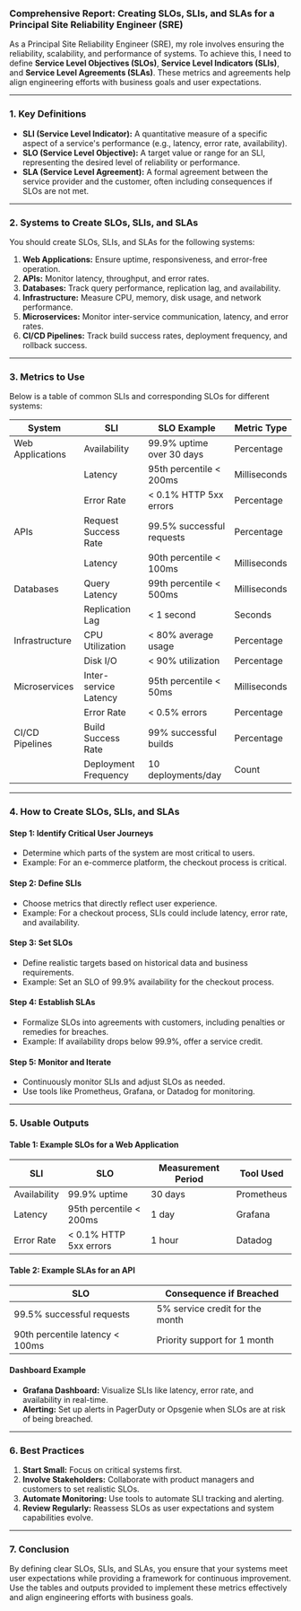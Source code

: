 ### Comprehensive Report: Creating SLOs, SLIs, and SLAs for a Principal Site Reliability Engineer (SRE)

As a Principal Site Reliability Engineer (SRE), my role involves ensuring the reliability, scalability, and performance of systems. To achieve this, I need to define **Service Level Objectives (SLOs)**, **Service Level Indicators (SLIs)**, and **Service Level Agreements (SLAs)**. These metrics and agreements help align engineering efforts with business goals and user expectations.

---

### **1. Key Definitions**
- **SLI (Service Level Indicator):** A quantitative measure of a specific aspect of a service's performance (e.g., latency, error rate, availability).
- **SLO (Service Level Objective):** A target value or range for an SLI, representing the desired level of reliability or performance.
- **SLA (Service Level Agreement):** A formal agreement between the service provider and the customer, often including consequences if SLOs are not met.

---

### **2. Systems to Create SLOs, SLIs, and SLAs**
You should create SLOs, SLIs, and SLAs for the following systems:
1. **Web Applications:** Ensure uptime, responsiveness, and error-free operation.
2. **APIs:** Monitor latency, throughput, and error rates.
3. **Databases:** Track query performance, replication lag, and availability.
4. **Infrastructure:** Measure CPU, memory, disk usage, and network performance.
5. **Microservices:** Monitor inter-service communication, latency, and error rates.
6. **CI/CD Pipelines:** Track build success rates, deployment frequency, and rollback success.

---

### **3. Metrics to Use**
Below is a table of common SLIs and corresponding SLOs for different systems:

| **System** | **SLI** | **SLO** Example | **Metric Type** |
|---------------------|----------------------------------|------------------------------------------|--------------------------|
| Web Applications | Availability | 99.9% uptime over 30 days | Percentage |
| | Latency | 95th percentile < 200ms | Milliseconds |
| | Error Rate | < 0.1% HTTP 5xx errors | Percentage |
| APIs | Request Success Rate | 99.5% successful requests | Percentage |
| | Latency | 90th percentile < 100ms | Milliseconds |
| Databases | Query Latency | 99th percentile < 500ms | Milliseconds |
| | Replication Lag | < 1 second | Seconds |
| Infrastructure | CPU Utilization | < 80% average usage | Percentage |
| | Disk I/O | < 90% utilization | Percentage |
| Microservices | Inter-service Latency | 95th percentile < 50ms | Milliseconds |
| | Error Rate | < 0.5% errors | Percentage |
| CI/CD Pipelines | Build Success Rate | 99% successful builds | Percentage |
| | Deployment Frequency | 10 deployments/day | Count |

---

### **4. How to Create SLOs, SLIs, and SLAs**
#### **Step 1: Identify Critical User Journeys**
- Determine which parts of the system are most critical to users.
- Example: For an e-commerce platform, the checkout process is critical.

#### **Step 2: Define SLIs**
- Choose metrics that directly reflect user experience.
- Example: For a checkout process, SLIs could include latency, error rate, and availability.

#### **Step 3: Set SLOs**
- Define realistic targets based on historical data and business requirements.
- Example: Set an SLO of 99.9% availability for the checkout process.

#### **Step 4: Establish SLAs**
- Formalize SLOs into agreements with customers, including penalties or remedies for breaches.
- Example: If availability drops below 99.9%, offer a service credit.

#### **Step 5: Monitor and Iterate**
- Continuously monitor SLIs and adjust SLOs as needed.
- Use tools like Prometheus, Grafana, or Datadog for monitoring.

---

### **5. Usable Outputs**
#### **Table 1: Example SLOs for a Web Application**
| **SLI** | **SLO** | **Measurement Period** | **Tool Used** |
|-------------------|----------------------------------|------------------------|---------------|
| Availability | 99.9% uptime | 30 days | Prometheus |
| Latency | 95th percentile < 200ms | 1 day | Grafana |
| Error Rate | < 0.1% HTTP 5xx errors | 1 hour | Datadog |

#### **Table 2: Example SLAs for an API**
| **SLO** | **Consequence if Breached** |
|----------------------------------|-----------------------------------|
| 99.5% successful requests | 5% service credit for the month |
| 90th percentile latency < 100ms | Priority support for 1 month |

#### **Dashboard Example**
- **Grafana Dashboard:** Visualize SLIs like latency, error rate, and availability in real-time.
- **Alerting:** Set up alerts in PagerDuty or Opsgenie when SLOs are at risk of being breached.

---

### **6. Best Practices**
1. **Start Small:** Focus on critical systems first.
2. **Involve Stakeholders:** Collaborate with product managers and customers to set realistic SLOs.
3. **Automate Monitoring:** Use tools to automate SLI tracking and alerting.
4. **Review Regularly:** Reassess SLOs as user expectations and system capabilities evolve.

---

### **7. Conclusion**
By defining clear SLOs, SLIs, and SLAs, you ensure that your systems meet user expectations while providing a framework for continuous improvement. Use the tables and outputs provided to implement these metrics effectively and align engineering efforts with business goals.
